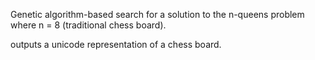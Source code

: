 Genetic algorithm-based search for a solution to the n-queens problem where n = 8 (traditional chess board).

outputs a unicode representation of a chess board.
